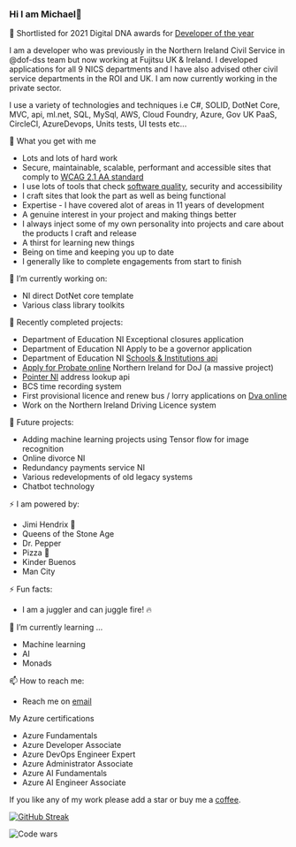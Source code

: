 ### Hi I am Michael👋

🥇 Shortlisted for 2021 Digital DNA awards for <a href="https://twitter.com/DigitalDNAHQ/status/1402943625848360966">Developer of the year</a>

I am a developer who was previously in the Northern Ireland Civil Service in @dof-dss team but now working at Fujitsu UK & Ireland. I developed applications for all 9 NICS departments and I have also advised other civil service departments in the ROI and UK. I am now currently working in the private sector.

I use a variety of technologies and techniques i.e C#, SOLID, DotNet Core, MVC, api, ml.net, SQL, MySql, AWS, Cloud Foundry, Azure, Gov UK PaaS, CircleCI, AzureDevops, Units tests, UI tests etc...

:briefcase: What you get with me
- Lots and lots of hard work
- Secure, maintainable, scalable, performant and accessible sites that comply to <a href="https://www.w3.org/TR/WCAG21/">WCAG 2.1 AA standard</a>
- I use lots of tools that check <a href="https://sonarcloud.io/organizations/dof-dss/projects">software quality</a>, security and accessibility
- I craft sites that look the part as well as being functional
- Expertise - I have covered alot of areas in 11 years of development
- A genuine interest in your project and making things better
- I always inject some of my own personality into projects and care about the products I craft and release
- A thirst for learning new things
- Being on time and keeping you up to date
- I generally like to complete engagements from start to finish

🔭 I’m currently working on:
- NI direct DotNet core template
- Various class library toolkits

:volcano: Recently completed projects:
- Department of Education NI Exceptional closures application
- Department of Education NI Apply to be a governor application
- Department of Education NI <a href="https://de-institutions-api-sandbox.london.cloudapps.digital/index.html">Schools & Institutions api</a>
- <a href="https://check-eligibility.nidirect.gov.uk/probate">Apply for Probate online</a> Northern Ireland for DoJ (a massive project)
- <a href="https://edd-pointerapi-production.london.cloudapps.digital/index.html">Pointer NI</a> address lookup api
- BCS time recording system
- First provisional licence and renew bus / lorry applications on <a href="https://dvaonline.nidirect.gov.uk/Customer">Dva online</a>
- Work on the Northern Ireland Driving Licence system

:ship: Future projects:

- Adding machine learning projects using Tensor flow for image recognition
- Online divorce NI
- Redundancy payments service NI
- Various redevelopments of old legacy systems
- Chatbot technology

⚡ I am powered by:
- Jimi Hendrix :guitar:
- Queens of the Stone Age
- Dr. Pepper
- Pizza 🍕
- Kinder Buenos
- Man City

⚡ Fun facts:
- I am a juggler and can juggle fire! 🔥

🌱 I’m currently learning ...
- Machine learning
- AI
- Monads

📫 How to reach me:
- Reach me on <a href="mailto:wubblyjuggly@gmail.com">email</a>

My Azure certifications

- Azure Fundamentals
- Azure Developer Associate
- Azure DevOps Engineer Expert
- Azure Administrator Associate
- Azure AI Fundamentals
- Azure AI Engineer Associate

If you like any of my work please add a star or buy me a <a href="https://www.buymeacoffee.com/Mikeatronic">coffee</a>.

[![GitHub Streak](https://streak-stats.demolab.com?user=MichaelStevenson2207&theme=dark)](https://git.io/streak-stats)

![Code wars](https://www.codewars.com/users/MichaelStevenson2207/badges/large)
